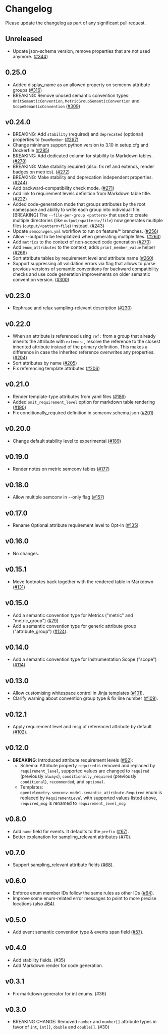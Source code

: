 # Changelog

Please update the changelog as part of any significant pull request.

## Unreleased

- Update json-schema version, remove properties that are not used anymore.
  ([#344](https://github.com/open-telemetry/build-tools/pull/344))

## 0.25.0

- Added display_name as an allowed property on semconv attribute groups
  ([#316](https://github.com/open-telemetry/build-tools/pull/316))
- BREAKING: Remove unused semantic convention types: `UnitSemanticConvention`, `MetricGroupSemanticConvention` and `ScopeSemanticConvention`
  ([#309](https://github.com/open-telemetry/build-tools/pull/309))

## v0.24.0

- BREAKING: Add `stability` (required) and `deprecated` (optional) properties to `EnumMember`
  ([#267](https://github.com/open-telemetry/build-tools/pull/267))
- Change minimum support python version to 3.10 in setup.cfg and Dockerfile
  ([#285](https://github.com/open-telemetry/build-tools/pull/285))
- BREAKING: Add dedicated column for stability to Markdown tables.
  ([#278](https://github.com/open-telemetry/build-tools/pull/278))
- BREAKING: Make stability required (also: fix ref and extends, render badges on metrics).
  ([#272](https://github.com/open-telemetry/build-tools/pull/272))
- BREAKING: Make stability and deprecation independent properties.
  ([#244](https://github.com/open-telemetry/build-tools/pull/244))
- Add backward-compatibility check mode.
  ([#271](https://github.com/open-telemetry/build-tools/pull/271))
- Add link to requirement levels definition from Markdown table title.
  ([#222](https://github.com/open-telemetry/build-tools/pull/222))
- Added code-generation mode that groups attributes by the root namespace and ability to write each group into individual file.
  [BREAKING] The `--file-per-group <pattern>` that used to create multiple directories (like `output/<pattern>/file`) now generates
  multiple files (`output/<pattern>file`) instead.
  ([#243](https://github.com/open-telemetry/build-tools/pull/243))
- Update `semconvgen.yml` workflow to run on feature/* branches.
  ([#256](https://github.com/open-telemetry/build-tools/pull/256))
- Allow --output to be templatized when generating multiple files.
  ([#263](https://github.com/open-telemetry/build-tools/pull/263))
- Add `metrics` to the context of non-scoped code generation
  ([#270](https://github.com/open-telemetry/build-tools/pull/270))
- Add `enum_attributes` to the context, adds `print_member_value` helper
  ([#266](https://github.com/open-telemetry/build-tools/pull/266))
- Sort attribute tables by requirement level and attribute name
  ([#260](https://github.com/open-telemetry/build-tools/pull/260))
- Support suppressing all validation errors via flag that allows to
  parse previous versions of semantic conventions for backward compatibility checks
  and use code generation improvements on older semantic convention version.
  ([#300](https://github.com/open-telemetry/build-tools/pull/300))

## v0.23.0

- Rephrase and relax sampling-relevant description
  ([#230](https://github.com/open-telemetry/build-tools/pull/230))

## v0.22.0

- When an attribute is referenced using `ref:` from a group that already inherits the attribute with `extends:`, resolve the reference to the closest inherited attribute instead of the primary definition. This makes a difference in case the inherited reference overwrites any properties.
  ([#204](https://github.com/open-telemetry/build-tools/pull/204))
- Sort attributes by name
  ([#205](https://github.com/open-telemetry/build-tools/pull/205))
- Fix referencing template attributes
  ([#206](https://github.com/open-telemetry/build-tools/pull/206))

## v0.21.0

- Render template-type attributes from yaml files
  ([#186](https://github.com/open-telemetry/build-tools/pull/186))
- Added `omit_requirement_level` option for markdown table rendering
  ([#190](https://github.com/open-telemetry/build-tools/pull/190))
- Fix conditionally_required definition in semconv.schema.json
  ([#201](https://github.com/open-telemetry/build-tools/pull/201))

## v0.20.0

- Change default stability level to experimental
  ([#189](https://github.com/open-telemetry/build-tools/pull/189))

## v0.19.0

- Render notes on metric semconv tables
  ([#177](https://github.com/open-telemetry/build-tools/pull/177))

## v0.18.0

- Allow multiple semconv in --only flag
  ([#157](https://github.com/open-telemetry/build-tools/pull/157))

## v0.17.0

- Rename Optional attribute requirement level to Opt-In
  ([#135](https://github.com/open-telemetry/build-tools/pull/135))

## v0.16.0

- No changes.

## v0.15.1

- Move footnotes back together with the rendered table in Markdown
  ([#131](https://github.com/open-telemetry/build-tools/pull/131))

## v0.15.0

- Add a semantic convention type for Metrics ("metric" and "metric_group")
  ([#79](https://github.com/open-telemetry/build-tools/pull/79))
- Add a semantic convention type for generic attribute group ("attribute_group")
  ([#124](https://github.com/open-telemetry/build-tools/pull/124)).

## v0.14.0

- Add a semantic convention type for Instrumentation Scope ("scope")
  ([#114](https://github.com/open-telemetry/build-tools/pull/114)).

## v0.13.0

- Allow customising whitespace control in Jinja templates
  ([#101](https://github.com/open-telemetry/build-tools/pull/101)).
- Clarify warning about convention group type & fix line number
  ([#109](https://github.com/open-telemetry/build-tools/pull/109)).

## v0.12.1

- Apply requirement level and msg of referenced attribute by default ([#102](https://github.com/open-telemetry/build-tools/pull/102)).

## v0.12.0

- **BREAKING**: Introduced attribute requirement levels ([#92](https://github.com/open-telemetry/build-tools/pull/92)):
  - Schema: Attribute property `required` is removed and replaced by `requirement_level`, supported values are changed to `required` (previously `always`), `conditionally_required` (previously `conditional`), `recommended`, and `optional`.
  - Templates: `opentelemetry.semconv.model.semantic_attribute.Required` enum is replaced by `RequirementLevel` with supported values listed above, `required_msg` is renamed to `requirement_level_msg`

## v0.8.0

- Add `name` field for events. It defaults to the `prefix`
  ([#67](https://github.com/open-telemetry/build-tools/pull/67)).
- Better explanation for sampling_relevant attributes
  ([#70](https://github.com/open-telemetry/build-tools/pull/70)).

## v0.7.0

- Support sampling_relevant attribute fields
  ([#68](https://github.com/open-telemetry/build-tools/pull/68)).

## v0.6.0

- Enforce enum member IDs follow the same rules as other IDs
  ([#64](https://github.com/open-telemetry/build-tools/pull/64)).
- Improve some enum-related error messages to point to more precise
  locations
  (also [#64](https://github.com/open-telemetry/build-tools/pull/64)).

## v0.5.0

- Add event semantic convention type & events span field
  ([#57](https://github.com/open-telemetry/build-tools/pull/57)).

## v0.4.0

- Add stability fields. (#35)
- Add Markdown render for code generation.

## v0.3.1

- Fix markdown generator for int enums. (#36)

## v0.3.0

- BREAKING CHANGE: Removed `number` and `number[]` attribute types in favor of `int`, `int[]`, `double` and `double[]`. (#30)
